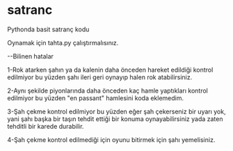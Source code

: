 # satranc
Pythonda basit satranç kodu

Oynamak için tahta.py çalıştırmalısınız.

--Bilinen hatalar

1-Rok atarken şahın ya da kalenin daha önceden hareket edildiği kontrol edilmiyor bu yüzden şahı ileri geri oynayıp halen rok atabilirsiniz.

2-Aynı şekilde piyonlarında daha önceden kaç hamle yaptıkları kontrol edilmiyor bu yüzden "en passant" hamlesini koda eklemedim.

3-Şah çekme kontrol edilmiyor bu yüzden eğer şah çekerseniz bir uyarı yok, yani şahı başka bir taşın tehdit ettiği bir konuma oynayabilirsiniz yada zaten tehditli bir karede durabilir.  

4-Şah çekme kontrol edilmediği için oyunu bitirmek için şahı yemelisiniz.
